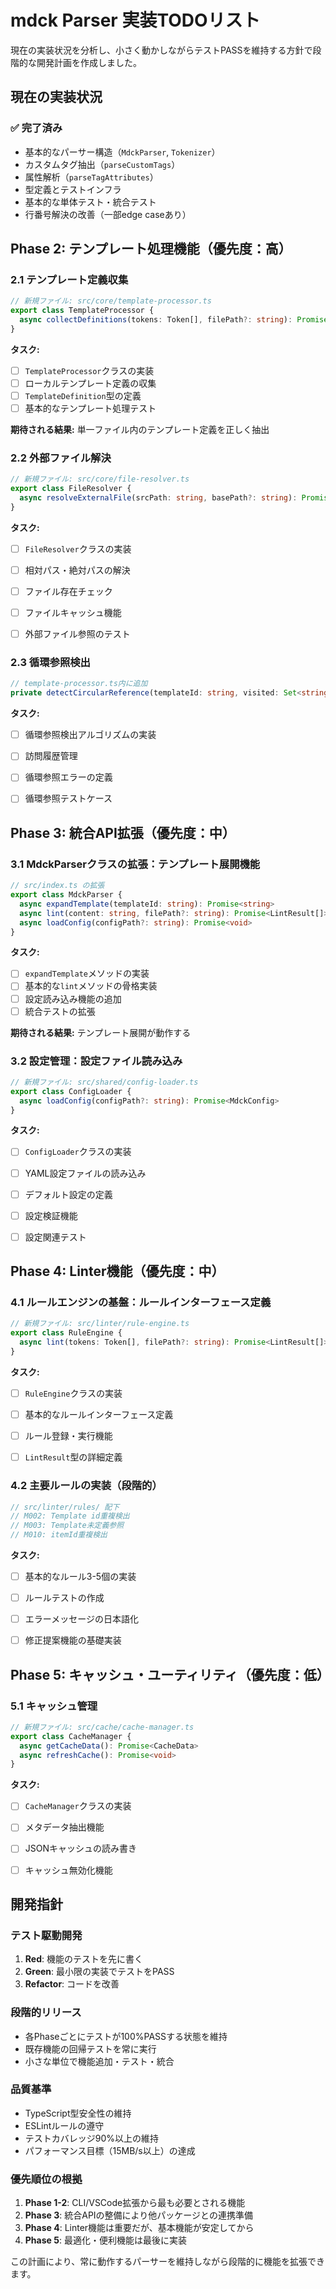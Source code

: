 # mdck Parser 実装TODOリスト

現在の実装状況を分析し、小さく動かしながらテストPASSを維持する方針で段階的な開発計画を作成しました。

## 現在の実装状況

### ✅ 完了済み

- 基本的なパーサー構造（`MdckParser`, `Tokenizer`）
- カスタムタグ抽出（`parseCustomTags`）
- 属性解析（`parseTagAttributes`）
- 型定義とテストインフラ
- 基本的な単体テスト・統合テスト
- 行番号解決の改善（一部edge caseあり）


## Phase 2: テンプレート処理機能（優先度：高）

### 2.1 テンプレート定義収集

```typescript
// 新規ファイル: src/core/template-processor.ts
export class TemplateProcessor {
  async collectDefinitions(tokens: Token[], filePath?: string): Promise<Map<string, TemplateDefinition>>
}
```

**タスク:**

- [ ] `TemplateProcessor`クラスの実装
- [ ] ローカルテンプレート定義の収集
- [ ] `TemplateDefinition`型の定義
- [ ] 基本的なテンプレート処理テスト

**期待される結果:** 単一ファイル内のテンプレート定義を正しく抽出

### 2.2 外部ファイル解決

```typescript
// 新規ファイル: src/core/file-resolver.ts
export class FileResolver {
  async resolveExternalFile(srcPath: string, basePath?: string): Promise<Token[]>
}
```

**タスク:**

- [ ] `FileResolver`クラスの実装
- [ ] 相対パス・絶対パスの解決
- [ ] ファイル存在チェック
- [ ] ファイルキャッシュ機能
- [ ] 外部ファイル参照のテスト


### 2.3 循環参照検出

```typescript
// template-processor.ts内に追加
private detectCircularReference(templateId: string, visited: Set<string>): boolean
```

**タスク:**

- [ ] 循環参照検出アルゴリズムの実装
- [ ] 訪問履歴管理
- [ ] 循環参照エラーの定義
- [ ] 循環参照テストケース


## Phase 3: 統合API拡張（優先度：中）

### 3.1 MdckParserクラスの拡張：テンプレート展開機能

```typescript
// src/index.ts の拡張
export class MdckParser {
  async expandTemplate(templateId: string): Promise<string>
  async lint(content: string, filePath?: string): Promise<LintResult[]>
  async loadConfig(configPath?: string): Promise<void>
}
```

**タスク:**

- [ ] `expandTemplate`メソッドの実装
- [ ] 基本的な`lint`メソッドの骨格実装
- [ ] 設定読み込み機能の追加
- [ ] 統合テストの拡張

**期待される結果:** テンプレート展開が動作する

### 3.2 設定管理：設定ファイル読み込み

```typescript
// 新規ファイル: src/shared/config-loader.ts
export class ConfigLoader {
  async loadConfig(configPath?: string): Promise<MdckConfig>
}
```

**タスク:**

- [ ] `ConfigLoader`クラスの実装
- [ ] YAML設定ファイルの読み込み
- [ ] デフォルト設定の定義
- [ ] 設定検証機能
- [ ] 設定関連テスト


## Phase 4: Linter機能（優先度：中）

### 4.1 ルールエンジンの基盤：ルールインターフェース定義

```typescript
// 新規ファイル: src/linter/rule-engine.ts
export class RuleEngine {
  async lint(tokens: Token[], filePath?: string): Promise<LintResult[]>
}
```

**タスク:**

- [ ] `RuleEngine`クラスの実装
- [ ] 基本的なルールインターフェース定義
- [ ] ルール登録・実行機能
- [ ] `LintResult`型の詳細定義


### 4.2 主要ルールの実装（段階的）

```typescript
// src/linter/rules/ 配下
// M002: Template id重複検出
// M003: Template未定義参照
// M010: itemId重複検出
```

**タスク:**

- [ ] 基本的なルール3-5個の実装
- [ ] ルールテストの作成
- [ ] エラーメッセージの日本語化
- [ ] 修正提案機能の基礎実装


## Phase 5: キャッシュ・ユーティリティ（優先度：低）

### 5.1 キャッシュ管理

```typescript
// 新規ファイル: src/cache/cache-manager.ts
export class CacheManager {
  async getCacheData(): Promise<CacheData>
  async refreshCache(): Promise<void>
}
```

**タスク:**

- [ ] `CacheManager`クラスの実装
- [ ] メタデータ抽出機能
- [ ] JSONキャッシュの読み書き
- [ ] キャッシュ無効化機能


## 開発指針

### テスト駆動開発

1. **Red**: 機能のテストを先に書く
2. **Green**: 最小限の実装でテストをPASS
3. **Refactor**: コードを改善

### 段階的リリース

- 各Phaseごとにテストが100%PASSする状態を維持
- 既存機能の回帰テストを常に実行
- 小さな単位で機能追加・テスト・統合


### 品質基準

- TypeScript型安全性の維持
- ESLintルールの遵守
- テストカバレッジ90%以上の維持
- パフォーマンス目標（15MB/s以上）の達成


### 優先順位の根拠

1. **Phase 1-2**: CLI/VSCode拡張から最も必要とされる機能
2. **Phase 3**: 統合APIの整備により他パッケージとの連携準備
3. **Phase 4**: Linter機能は重要だが、基本機能が安定してから
4. **Phase 5**: 最適化・便利機能は最後に実装

この計画により、常に動作するパーサーを維持しながら段階的に機能を拡張できます。
